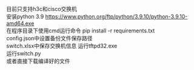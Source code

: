 目前只支持h3c和cisco交换机  
安装python 3.9 https://www.python.org/ftp/python/3.9.10/python-3.9.10-amd64.exe  
在程序目录下使用cmd运行命令   pip install -r requirements.txt  
config.json中设置备份文件保存路径  
switch.xlsx中保存交换机信息
运行tftpd32.exe  	
运行switch.py    
或者直接下载编译好的文件
